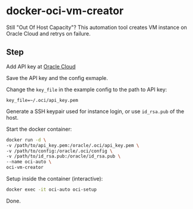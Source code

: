 # docker-oci-vm-creator

Still "Out Of Host Capacity"? This automation tool creates VM instance on Oracle Cloud and retrys on failure. 

## Step

Add API key at [Oracle Cloud](https://cloud.oracle.com/identity/domains/my-profile/api-keys)

Save the API key and the config exmaple. 

Change the `key_file` in the example config to the path to API key:

```
key_file=~/.oci/api_key.pem
```

Generate a SSH keypair used for instance login, or use `id_rsa.pub` of the host.

Start the docker container:

```sh
docker run -d \
-v /path/to/api_key.pem:/oracle/.oci/api_key.pem \
-v /path/to/config:/oracle/.oci/config \
-v /path/to/id_rsa.pub:/oracle/id_rsa.pub \
--name oci-auto \
oci-vm-creator
```

Setup inside the container (interactive):

```sh
docker exec -it oci-auto oci-setup
```

Done. 
